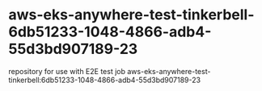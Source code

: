 # aws-eks-anywhere-test-tinkerbell-6db51233-1048-4866-adb4-55d3bd907189-23
repository for use with E2E test job aws-eks-anywhere-test-tinkerbell:6db51233-1048-4866-adb4-55d3bd907189-23
